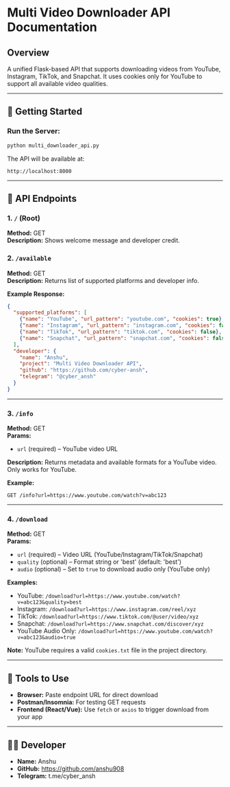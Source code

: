 # Multi Video Downloader API Documentation

## Overview
A unified Flask-based API that supports downloading videos from YouTube, Instagram, TikTok, and Snapchat. It uses cookies only for YouTube to support all available video qualities.

---

## 🚀 Getting Started

### Run the Server:
```bash
python multi_downloader_api.py
```

The API will be available at:
```
http://localhost:8000
```

---

## 📍 API Endpoints

### 1. `/` (Root)
**Method:** GET  
**Description:** Shows welcome message and developer credit.

### 2. `/available`
**Method:** GET  
**Description:** Returns list of supported platforms and developer info.

**Example Response:**
```json
{
  "supported_platforms": [
    {"name": "YouTube", "url_pattern": "youtube.com", "cookies": true},
    {"name": "Instagram", "url_pattern": "instagram.com", "cookies": false},
    {"name": "TikTok", "url_pattern": "tiktok.com", "cookies": false},
    {"name": "Snapchat", "url_pattern": "snapchat.com", "cookies": false}
  ],
  "developer": {
    "name": "Anshu",
    "project": "Multi Video Downloader API",
    "github": "https://github.com/cyber-ansh",
    "telegram": "@cyber_ansh"
  }
}
```

---

### 3. `/info`
**Method:** GET  
**Params:**
- `url` (required) – YouTube video URL

**Description:** Returns metadata and available formats for a YouTube video. Only works for YouTube.

**Example:**
```
GET /info?url=https://www.youtube.com/watch?v=abc123
```

---

### 4. `/download`
**Method:** GET  
**Params:**
- `url` (required) – Video URL (YouTube/Instagram/TikTok/Snapchat)
- `quality` (optional) – Format string or 'best' (default: 'best')
- `audio` (optional) – Set to `true` to download audio only (YouTube only)

**Examples:**
- YouTube: `/download?url=https://www.youtube.com/watch?v=abc123&quality=best`
- Instagram: `/download?url=https://www.instagram.com/reel/xyz`
- TikTok: `/download?url=https://www.tiktok.com/@user/video/xyz`
- Snapchat: `/download?url=https://www.snapchat.com/discover/xyz`
- YouTube Audio Only: `/download?url=https://www.youtube.com/watch?v=abc123&audio=true`

**Note:** YouTube requires a valid `cookies.txt` file in the project directory.

---

## 📁 Tools to Use

- **Browser:** Paste endpoint URL for direct download
- **Postman/Insomnia:** For testing GET requests
- **Frontend (React/Vue):** Use `fetch` or `axios` to trigger download from your app

---

## 👨‍💻 Developer
- **Name:** Anshu
- **GitHub:** https://github.com/anshu908
- **Telegram:** t.me/cyber_ansh



